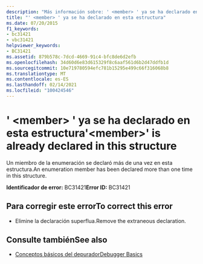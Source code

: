 ```yaml
---
description: "Más información sobre: ' <member> ' ya se ha declarado en esta estructura"
title: "' <member> ' ya se ha declarado en esta estructura"
ms.date: 07/20/2015
f1_keywords:
- bc31421
- vbc31421
helpviewer_keywords:
- BC31421
ms.assetid: 879b578c-7dcd-4669-91c4-bfc8de6d2efb
ms.openlocfilehash: 34d60d6e83d615329f8c6aaf561d6b2d47ddfb1d
ms.sourcegitcommit: 10e719780594efc781b15295e499c66f316068b8
ms.translationtype: MT
ms.contentlocale: es-ES
ms.lasthandoff: 02/14/2021
ms.locfileid: "100424546"
---
```

# <a name="member-is-already-declared-in-this-structure"></a><span data-ttu-id="b1d6f-103">' \<member> ' ya se ha declarado en esta estructura</span><span class="sxs-lookup"><span data-stu-id="b1d6f-103">'\<member>' is already declared in this structure</span></span>

<span data-ttu-id="b1d6f-104">Un miembro de la enumeración se declaró más de una vez en esta estructura.</span><span class="sxs-lookup"><span data-stu-id="b1d6f-104">An enumeration member has been declared more than one time in this structure.</span></span>  
  
 <span data-ttu-id="b1d6f-105">**Identificador de error:** BC31421</span><span class="sxs-lookup"><span data-stu-id="b1d6f-105">**Error ID:** BC31421</span></span>  
  
## <a name="to-correct-this-error"></a><span data-ttu-id="b1d6f-106">Para corregir este error</span><span class="sxs-lookup"><span data-stu-id="b1d6f-106">To correct this error</span></span>  
  
- <span data-ttu-id="b1d6f-107">Elimine la declaración superflua.</span><span class="sxs-lookup"><span data-stu-id="b1d6f-107">Remove the extraneous declaration.</span></span>  
  
## <a name="see-also"></a><span data-ttu-id="b1d6f-108">Consulte también</span><span class="sxs-lookup"><span data-stu-id="b1d6f-108">See also</span></span>

- [<span data-ttu-id="b1d6f-109">Conceptos básicos del depurador</span><span class="sxs-lookup"><span data-stu-id="b1d6f-109">Debugger Basics</span></span>](/visualstudio/debugger/debugger-feature-tour)
